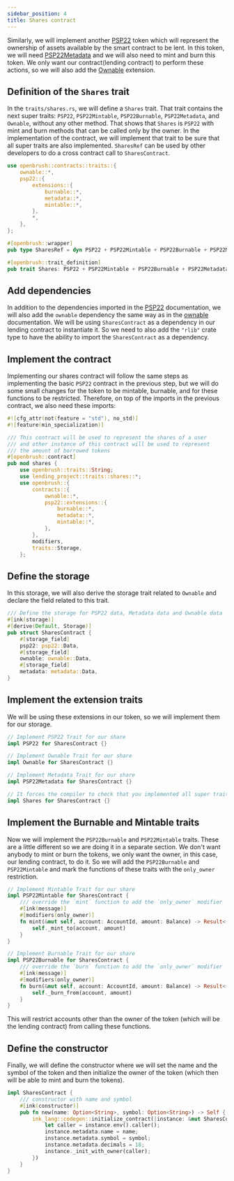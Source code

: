 ```yaml
---
sidebar_position: 4
title: Shares contract
---
```


Similarly, we will implement another [PSP22](/smart-contracts/PSP22) token 
which will represent the ownership of assets available by the smart contract 
to be lent. In this token, we will need [PSP22Metadata](/smart-contracts/PSP22/extensions/metadata) 
and we will also need to mint and burn this token. We only want our contract(lending contract) to 
perform these actions, so we will also add the [Ownable](/smart-contracts/ownable) extension.

## Definition of the `Shares` trait

In the `traits/shares.rs`, we will define a `Shares` trait.
That trait contains the next super traits: `PSP22`, `PSP22Mintable`, `PSP22Burnable`, `PSP22Metadata`, and `Ownable`, without any other method.
That shows that `Shares` is `PSP22` with mint and burn methods that can be called only by the owner.
In the implementation of the contract, we will implement that trait to be sure that all super traits are also implemented.
`SharesRef` can be used by other developers to do a cross contract call to `SharesContract`.

```rust
use openbrush::contracts::traits::{
    ownable::*,
    psp22::{
        extensions::{
            burnable::*,
            metadata::*,
            mintable::*,
        },
        *,
    },
};

#[openbrush::wrapper]
pub type SharesRef = dyn PSP22 + PSP22Mintable + PSP22Burnable + PSP22Metadata + Ownable;

#[openbrush::trait_definition]
pub trait Shares: PSP22 + PSP22Mintable + PSP22Burnable + PSP22Metadata + Ownable {}
```

## Add dependencies

In addition to the dependencies imported in the [PSP22](/smart-contracts/PSP22)
documentation, we will also add the `ownable` dependency the same way as in the
[ownable](/smart-contracts/ownable) documentation. We will be using `SharesContract`
as a dependency in our lending contract to instantiate it. So we need to also add
the `"rlib"` crate type to have the ability to import the `SharesContract` as a dependency.

## Implement the contract

Implementing our shares contract will follow the same steps as implementing 
the basic `PSP22` contract in the previous step, but we will do some small 
changes for the token to be mintable, burnable, and for these functions to 
be restricted. Therefore, on top of the imports in the previous contract, 
we also need these imports:

```rust
#![cfg_attr(not(feature = "std"), no_std)]
#![feature(min_specialization)]

/// This contract will be used to represent the shares of a user
/// and other instance of this contract will be used to represent
/// the amount of borrowed tokens
#[openbrush::contract]
pub mod shares {
    use openbrush::traits::String;
    use lending_project::traits::shares::*;
    use openbrush::{
        contracts::{
            ownable::*,
            psp22::extensions::{
                burnable::*,
                metadata::*,
                mintable::*,
            },
        },
        modifiers,
        traits::Storage,
    };
```

## Define the storage

In this storage, we will also derive the storage trait related to `Ownable` 
and declare the field related to this trait.

```rust
/// Define the storage for PSP22 data, Metadata data and Ownable data
#[ink(storage)]
#[derive(Default, Storage)]
pub struct SharesContract {
    #[storage_field]
    psp22: psp22::Data,
    #[storage_field]
    ownable: ownable::Data,
    #[storage_field]
    metadata: metadata::Data,
}
```

## Implement the extension traits

We will be using these extensions in our token, so we will implement them for 
our storage.

```rust
// Implement PSP22 Trait for our share
impl PSP22 for SharesContract {}

// Implement Ownable Trait for our share
impl Ownable for SharesContract {}

// Implement Metadata Trait for our share
impl PSP22Metadata for SharesContract {}

// It forces the compiler to check that you implemented all super traits
impl Shares for SharesContract {}
```

## Implement the Burnable and Mintable traits

Now we will implement the `PSP22Burnable` and `PSP22Mintable` traits. 
These are a little different so we are doing it in a separate section. 
We don't want anybody to mint or burn the tokens, we only want the owner, 
in this case, our lending contract, to do it. So we will add the `PSP22Burnable` 
and `PSP22Mintable` and mark the functions of these traits with the `only_owner` 
restriction.

```rust
// Implement Mintable Trait for our share
impl PSP22Mintable for SharesContract {
    /// override the `mint` function to add the `only_owner` modifier
    #[ink(message)]
    #[modifiers(only_owner)]
    fn mint(&mut self, account: AccountId, amount: Balance) -> Result<(), PSP22Error> {
        self._mint_to(account, amount)
    }
}

// Implement Burnable Trait for our share
impl PSP22Burnable for SharesContract {
    /// override the `burn` function to add the `only_owner` modifier
    #[ink(message)]
    #[modifiers(only_owner)]
    fn burn(&mut self, account: AccountId, amount: Balance) -> Result<(), PSP22Error> {
        self._burn_from(account, amount)
    }
}
```

This will restrict accounts other than the owner of the token (which will be the lending contract) 
from calling these functions.

## Define the constructor

Finally, we will define the constructor where we will set the name and the symbol 
of the token and then initialize the owner of the token 
(which then will be able to mint and burn the tokens).

```rust
impl SharesContract {
    /// constructor with name and symbol
    #[ink(constructor)]
    pub fn new(name: Option<String>, symbol: Option<String>) -> Self {
        ink_lang::codegen::initialize_contract(|instance: &mut SharesContract| {
            let caller = instance.env().caller();
            instance.metadata.name = name;
            instance.metadata.symbol = symbol;
            instance.metadata.decimals = 18;
            instance._init_with_owner(caller);
        })
    }
}
```